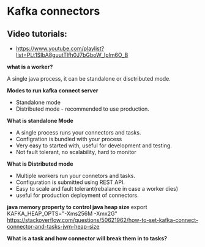 # Kafka connectors

## Video tutorials:
* https://www.youtube.com/playlist?list=PLt1SIbA8guutTlfh0J7bGboW_Iplm6O_B

**what is a worker?**

 A single java process, it can be standalone or disctributed mode.

**Modes to run kafka connect server**

* Standalone mode
* Distributed mode - recommended to use production.

**What is standalone Mode**

* A single process runs your connectors and tasks.
* Configration is bundled with your process
* Very easy to started with, useful for development and testing.
* Not fault tolerant, no scalability, hard to monitor

**What is Distributed mode**

* Multiple workers run your connetors and tasks.
* Configuration is submitted using REST API.
* Easy to scale and fault tolerant(rebalance in case a worker dies)
* useful for production deployment of connectors.

**java memory property to control java heap size**
export KAFKA_HEAP_OPTS="-Xms256M -Xmx2G"
https://stackoverflow.com/questions/50621962/how-to-set-kafka-connect-connector-and-tasks-jvm-heap-size

**What is a task and how connector will break them in to tasks?**